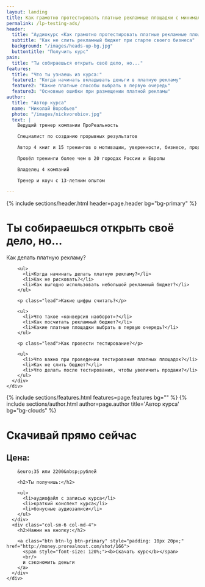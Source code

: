 ```yaml
---
layout: landing
title: Как грамотно протестировать платные рекламные площадки с минимальными затратами - аудиокурс
permalink: /lp-testing-ads/
header: 
  title: "Аудиокурс «Как грамотно протестировать платные рекламные площадки с минимальными затратами»"
  subtitle: "Как не слить рекламный бюджет при старте своего бизнеса"
  background: "/images/heads-up-bg.jpg"
  buttontitle: "Получить курс"
pain:
  title: "Ты собираешься открыть своё дело, но..."
features: 
  title: "Что ты узнаешь из курса:"
  feature1: "Когда начинать вкладывать деньги в платную рекламу"
  feature2: "Какие платные способы выбрать в первую очередь"
  feature3: "Основные ошибки при размещении платной рекламы"
author: 
  title: "Автор курса"
  name: "Николай Воробьев"
  photo: "/images/nickvorobiov.jpg"
  text: |
    Ведущий тренер компании ПроРеальность

    Специалист по созданию прорывных результатов

    Автор 4 книг и 15 тренингов о мотивации, уверенности, бизнесе, продажах и личной эффективности.

    Провёл тренинги более чем в 20 городах России и Европы

    Владелец 4 компаний

    Тренер и коуч с 13-летним опытом

---
```


{% include sections/header.html header=page.header bg="bg-primary" %}


<div class="section bg-clouds">
  <div class="container">
    <div class="row">
      <div class="col-sm-6 col-md-4">
        <h1>Ты собираешься открыть своё дело, но...</h1>
      </div>
      <div class="col-sm-6 col-md-7 col-md-offset-1">
        <p class="lead">Как делать платную рекламу?</p>

        <ul>
          <li>Когда начинать делать платную рекламу?</li>
          <li>Как не рисковать?</li>
          <li>Как выгодно использовать небольшой рекламный бюджет?</li>
        </ul>

        <p class="lead">Какие цифры считать?</p>

        <ul>
          <li>Что такое «конверсия наоборот»?</li>
          <li>Как посчитать рекламный бюджет?</li>
          <li>Какие платные площадки выбрать в первую очередь?</li>
        </ul>

        <p class="lead">Как провести тестирование?</p>

        <ul>
          <li>Что важно при проведении тестирования платных площадок?</li>
          <li>Как не слить бюджет?</li>
          <li>Что делать после тестирования, чтобы увеличить продажи?</li>
        </ul>
      </div>
    </div>
  </div>
</div>



{% include sections/features.html features=page.features bg="" %}
{% include sections/author.html author=page.author title='Автор курса' bg="bg-clouds" %}

<a id="pricing"></a>

<div class="section" id="pricing">
  <div class="container">
    <h1 class="text-center">Скачивай прямо сейчас</h1>
    <div class="row">
      <div class="col-sm-6 col-md-4 col-md-offset-2">
        <h2>Цена:</h2>

        &euro;35 или 2200&nbsp;рублей

        <h2>Ты получишь:</h2>

        <ul>
          <li>аудиофайл с записью курса</li>
          <li>краткий конспект курса</li>
          <li>бонусные аудиозаписи</li>
        </ul>
      </div>
      <div class="col-sm-6 col-md-4">
        <h2>Нажми на кнопку:</h2>

        <a class="btn btn-lg btn-primary" style="padding: 10px 20px;" href="http://money.prorealnost.com/shot/166">
          <span style="font-size: 120%;"><b>Скачать курс</b></span>
          <br/>
          и сэкономить деньги
        </a>
      </div>
    </div>
  </div>
</div>






